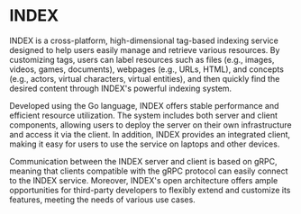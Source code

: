 # INDEX
INDEX is a cross-platform, high-dimensional tag-based indexing service designed to help users easily manage and retrieve various resources. By customizing tags, users can label resources such as files (e.g., images, videos, games, documents), webpages (e.g., URLs, HTML), and concepts (e.g., actors, virtual characters, virtual entities), and then quickly find the desired content through INDEX's powerful indexing system.

Developed using the Go language, INDEX offers stable performance and efficient resource utilization. The system includes both server and client components, allowing users to deploy the server on their own infrastructure and access it via the client. In addition, INDEX provides an integrated client, making it easy for users to use the service on laptops and other devices.

Communication between the INDEX server and client is based on gRPC, meaning that clients compatible with the gRPC protocol can easily connect to the INDEX service. Moreover, INDEX's open architecture offers ample opportunities for third-party developers to flexibly extend and customize its features, meeting the needs of various use cases.

